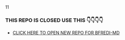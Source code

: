 11
### THIS REPO IS CLOSED USE THIS 👇👇👇👇
- [CLICK HERE TO OPEN NEW REPO FOR BFREDI-MD](https://github.com/Fred1e/FREDI_MD) 
